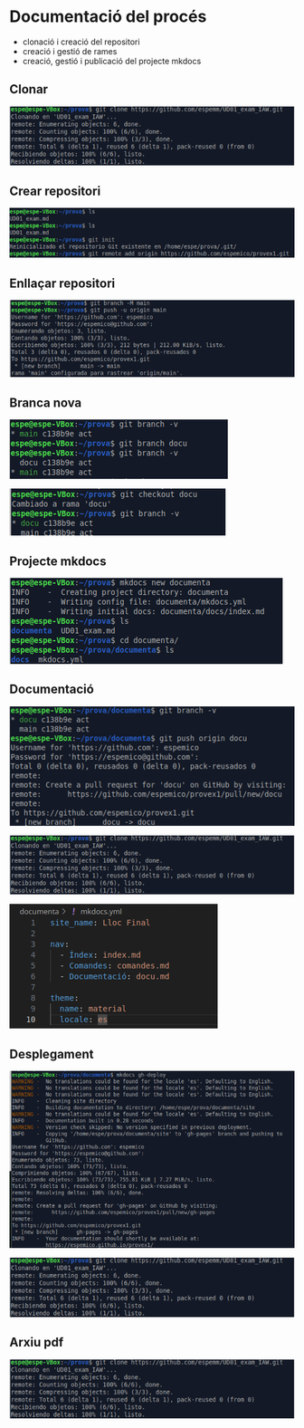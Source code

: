 # Documentació del procés

- clonació i creació del repositori
- creació i gestió de rames 
- creació, gestió i publicació del projecte mkdocs

## Clonar

![C1](img/C1.png)

## Crear repositori

![C2](img/C2.png)

## Enllaçar repositori

![C3](img/C3.png)

## Branca nova

![C4](img/C4.png)

![C5](img/C5.png)


## Projecte mkdocs

![C6](img/C6.png)

## Documentació

![C7](img/C7.png)

![C8](img/C1.png)

![C9](img/C9.png)


## Desplegament

![C1](img/C10.png)

![C11](img/C1.png)

## Arxiu pdf

![C12](img/C1.png)

